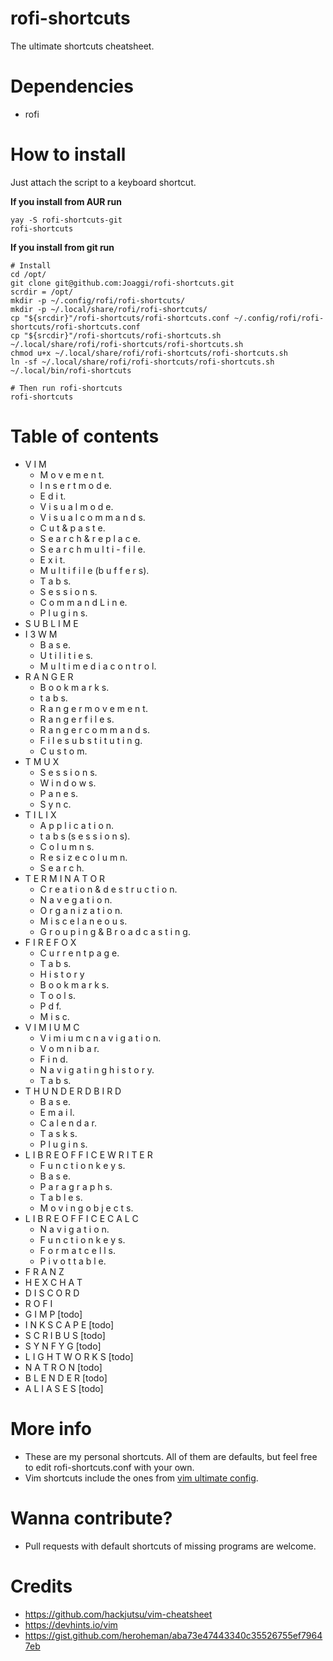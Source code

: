 # rofi-shortcuts
The ultimate shortcuts cheatsheet.

Dependencies
==========

  * rofi

How to install
==========
Just attach the script to a keyboard shortcut.

**If you install from AUR run**

    yay -S rofi-shortcuts-git
    rofi-shortcuts

**If you install from git run**

    # Install
    cd /opt/
    git clone git@github.com:Joaggi/rofi-shortcuts.git
    scrdir = /opt/
    mkdir -p ~/.config/rofi/rofi-shortcuts/
    mkdir -p ~/.local/share/rofi/rofi-shortcuts/
    cp "${srcdir}"/rofi-shortcuts/rofi-shortcuts.conf ~/.config/rofi/rofi-shortcuts/rofi-shortcuts.conf
    cp "${srcdir}"/rofi-shortcuts/rofi-shortcuts.sh ~/.local/share/rofi/rofi-shortcuts/rofi-shortcuts.sh
    chmod u+x ~/.local/share/rofi/rofi-shortcuts/rofi-shortcuts.sh
    ln -sf ~/.local/share/rofi/rofi-shortcuts/rofi-shortcuts.sh ~/.local/bin/rofi-shortcuts

    # Then run rofi-shortcuts
    rofi-shortcuts


Table of contents
==========
* V I M
  - M o v e m e n t.
  - I n s e r t  m o d e.
  - E d i t.
  - V i s u a l  m o d e.
  - V i s u a l  c o m m a n d s.
  - C u t  &  p a s t e.
  - S e a r c h  &  r e p l a c e.
  - S e a r c h  m u l t i - f i l e.
  - E x i t.
  - M u l t i  f i l e   (b u f f e r s).
  - T a b s.
  - S e s s i o n s.
  - C o m m a n d  L i n e.
  - P l u g i n s.
* S U B L I M E
* I 3 W M
  - B a s e.
  - U t i l i t i e s.
  - M u l t i m e d i a  c o n t r o l.
* R A N G E R
  - B o o k m a r k s.
  - t a b s.
  - R a n g e r  m o v e m e n t.
  - R a n g e r  f i l e s.
  - R a n g e r  c o m m a n d s.
  - F i l e  s u b s t i t u t i n g.
  - C u s t o m.
* T M U X
  - S e s s i o n s.
  - W i n d o w s.
  - P a n e s.
  - S y n c.
* T I L I X
  - A p p l i c a t i o n.
  - t a b s (s e s s i o n s).
  - C o l u m n s.
  - R e s i z e  c o l u m n.
  - S e a r c h.
* T E R M I N A T O R
  - C r e a t i o n  &  d e s t r u c t i o n.
  - N a v e g a t  i o n.
  - O r g a n i z a t i o n.
  - M i s c e l a n e o u s.
  - G r o u p i n g  &  B r o a d c a s t i n g.
* F I R E F O X
  - C u r r e n t  p a g e.
  - T a b s.
  - H i s t o r y
  - B o o k m a r k s.
  - T o o l s.
  - P d f.
  - M i s c.
* V I M I U M C
  - V i m i u m c  n a v i g a t i o n.
  - V o m n i b a r.
  - F i n d.
  - N a v i g a t i n g  h i s t o r y.
  - T a b s.
* T H U N D E R D B I R D
  - B a s e.
  - E m a i l.
  - C a l e n d a r.
  - T a s k s.
  - P l u g i n s.
* L I B R E O F F I C E  W R I T E R
  - F u n c t i o n  k e y s.
  - B a s e.
  - P a r a g r a p h s.
  - T a b l e s.
  - M o v i n g  o b j e c t s.
* L I B R E O F F I C E  C A L C
  - N a v i g a t i o n.
  - F u n c t i o n  k e y s.
  - F o r m a t  c e l l s.
  - P i v o t  t a b l e.
* F R A N Z
* H E X C H A T
* D I S C O R D
* R O F I
* G I M P [todo]
* I N K S C A P E [todo]
* S C R I B U S [todo]
* S Y N F Y G  [todo]
* L I G H T W O R K S [todo]
* N A T R O N [todo]
* B L E N D E R [todo]
* A L I A S E S [todo]


More info
==========
* These are my personal shortcuts. All of them are defaults, but feel free to edit rofi-shortcuts.conf with your own.
* Vim shortcuts include the ones from [vim ultimate config](https://github.com/amix/vimrc).

Wanna contribute?
==========
* Pull requests with default shortcuts of missing programs are welcome.

Credits
==========
* https://github.com/hackjutsu/vim-cheatsheet
* https://devhints.io/vim
* https://gist.github.com/heroheman/aba73e47443340c35526755ef79647eb

